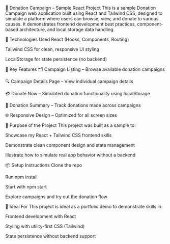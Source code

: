 💝 Donation Campaign – Sample React Project
This is a sample Donation Campaign web application built using React and Tailwind CSS, designed to simulate a platform where users can browse, view, and donate to various causes. It demonstrates frontend development best practices, component-based architecture, and local storage data handling.

🚀 Technologies Used
React (Hooks, Components, Routing)

Tailwind CSS for clean, responsive UI styling

LocalStorage for state persistence (no backend)

🎯 Key Features
🗂️ Campaign Listing – Browse available donation campaigns

🔍 Campaign Details Page – View individual campaign details

💳 Donate Now – Simulated donation functionality using localStorage

📂 Donation Summary – Track donations made across campaigns

🌐 Responsive Design – Optimized for all screen sizes

🧪 Purpose of the Project
This project was built as a sample to:

Showcase my React + Tailwind CSS frontend skills

Demonstrate clean component design and state management

Illustrate how to simulate real app behavior without a backend

📦 Setup Instructions
Clone the repo

Run npm install

Start with npm start

Explore campaigns and try out the donation flow

🔗 Ideal For
This project is ideal as a portfolio demo to demonstrate skills in:

Frontend development with React

Styling with utility-first CSS (Tailwind)

State persistence without backend support